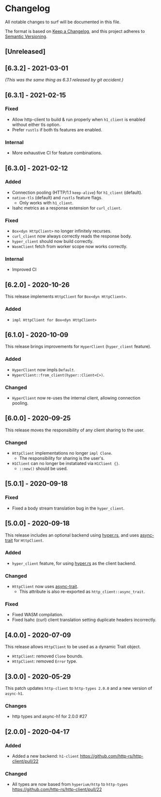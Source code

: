 # Changelog

All notable changes to surf will be documented in this file.

The format is based on [Keep a Changelog](https://keepachangelog.com/en/1.0.0/),
and this project adheres to [Semantic Versioning](https://book.async.rs/overview/stability-guarantees.html).

## [Unreleased]

## [6.3.2] - 2021-03-01

_(This was the same thing as 6.3.1 released by git accident.)_

## [6.3.1] - 2021-02-15

### Fixed
- Allow http-client to build & run properly when `h1_client` is enabled without either tls option.
- Prefer `rustls` if both tls features are enabled.

### Internal
- More exhaustive CI for feature combinations.

## [6.3.0] - 2021-02-12

### Added
- Connection pooling (HTTP/1.1 `keep-alive`) for `h1_client` (default).
- `native-tls` (default) and `rustls` feature flags.
    - Only works with `h1_client`.
- Isahc metrics as a response extension for `curl_client`.

### Fixed
- `Box<dyn HttpClient>` no longer infinitely recurses.
- `curl_client` now always correctly reads the response body.
- `hyper_client` should now build correctly.
- `WasmClient` fetch from worker scope now works correctly.

### Internal
- Improved CI

## [6.2.0] - 2020-10-26

This release implements `HttpClient` for `Box<dyn HttpClient>`.

### Added
- `impl HttpClient for Box<dyn HttpClient>`

## [6.1.0] - 2020-10-09

This release brings improvements for `HyperClient` (`hyper_client` feature).

### Added
- `HyperClient` now impls `Default`.
- `HyperClient::from_client(hyper::Client<C>)`.

### Changed
- `HyperClient` now re-uses the internal client, allowing connection pooling.

## [6.0.0] - 2020-09-25

This release moves the responsibility of any client sharing to the user.

### Changed
- `HttpClient` implementations no longer `impl Clone`.
  - The responsibility for sharing is the user's.
- `H1Client` can no longer be instatiated via `H1Client {}`.
  - `::new()` should be used.

## [5.0.1] - 2020-09-18

### Fixed
- Fixed a body stream translation bug in the `hyper_client`.

## [5.0.0] - 2020-09-18

This release includes an optional backend using [hyper.rs](https://hyper.rs/), and uses [async-trait](https://crates.io/crates/async-trait) for `HttpClient`.

### Added
- `hyper_client` feature, for using [hyper.rs](https://hyper.rs/) as the client backend.

### Changed
- `HttpClient` now uses [async-trait](https://crates.io/crates/async-trait).
    - This attribute is also re-exported as `http_client::async_trait`.

### Fixed
- Fixed WASM compilation.
- Fixed Isahc (curl) client translation setting duplicate headers incorrectly.

## [4.0.0] - 2020-07-09

This release allows `HttpClient` to be used as a dynamic Trait object.

- `HttpClient`: removed `Clone` bounds.
- `HttpClient`: removed `Error` type.

## [3.0.0] - 2020-05-29

This patch updates `http-client` to `http-types 2.0.0` and a new version of `async-h1`.

### Changes
- http types and async-h1 for 2.0.0 #27

## [2.0.0] - 2020-04-17

### Added
- Added a new backend: `h1-client` https://github.com/http-rs/http-client/pull/22

### Changed
- All types are now based from `hyperium/http` to `http-types` https://github.com/http-rs/http-client/pull/22
